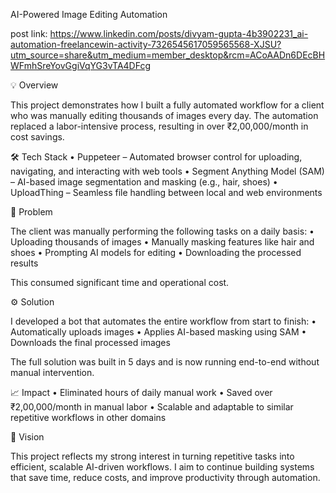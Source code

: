 AI-Powered Image Editing Automation

post link: https://www.linkedin.com/posts/divyam-gupta-4b3902231_ai-automation-freelancewin-activity-7326545617059565568-XJSU?utm_source=share&utm_medium=member_desktop&rcm=ACoAADn6DEcBHWFmhSreYovGgiVqYG3vTA4DFcg

💡 Overview

This project demonstrates how I built a fully automated workflow for a client who was manually editing thousands of images every day. The automation replaced a labor-intensive process, resulting in over ₹2,00,000/month in cost savings.

🛠️ Tech Stack
	•	Puppeteer – Automated browser control for uploading, navigating, and interacting with web tools
	•	Segment Anything Model (SAM) – AI-based image segmentation and masking (e.g., hair, shoes)
	•	UploadThing – Seamless file handling between local and web environments

🧩 Problem

The client was manually performing the following tasks on a daily basis:
	•	Uploading thousands of images
	•	Manually masking features like hair and shoes
	•	Prompting AI models for editing
	•	Downloading the processed results

This consumed significant time and operational cost.

⚙️ Solution

I developed a bot that automates the entire workflow from start to finish:
	•	Automatically uploads images
	•	Applies AI-based masking using SAM
	•	Downloads the final processed images

The full solution was built in 5 days and is now running end-to-end without manual intervention.

📈 Impact
	•	Eliminated hours of daily manual work
	•	Saved over ₹2,00,000/month in manual labor
	•	Scalable and adaptable to similar repetitive workflows in other domains

🚀 Vision

This project reflects my strong interest in turning repetitive tasks into efficient, scalable AI-driven workflows. I aim to continue building systems that save time, reduce costs, and improve productivity through automation.

